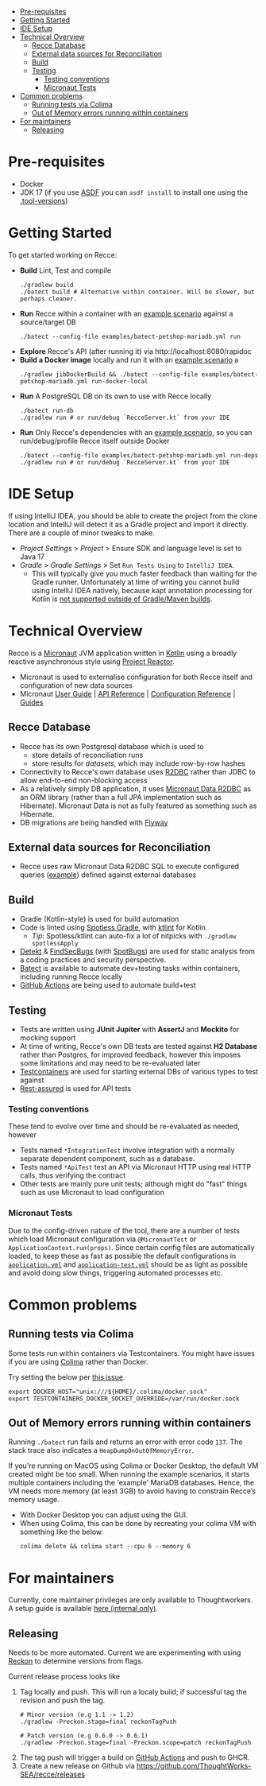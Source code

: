 <!-- ToC auto-populated via https://github.com/ekalinin/github-markdown-toc -->
<!--ts-->
* [Pre-requisites](DEVELOPMENT.md#pre-requisites)
* [Getting Started](DEVELOPMENT.md#getting-started)
* [IDE Setup](DEVELOPMENT.md#ide-setup)
* [Technical Overview](DEVELOPMENT.md#technical-overview)
   * [Recce Database](DEVELOPMENT.md#recce-database)
   * [External data sources for Reconciliation](DEVELOPMENT.md#external-data-sources-for-reconciliation)
   * [Build](DEVELOPMENT.md#build)
   * [Testing](DEVELOPMENT.md#testing)
      * [Testing conventions](DEVELOPMENT.md#testing-conventions)
      * [Micronaut Tests](DEVELOPMENT.md#micronaut-tests)
* [Common problems](DEVELOPMENT.md#common-problems)
   * [Running tests via Colima](DEVELOPMENT.md#running-tests-via-colima)
   * [Out of Memory errors running within containers](DEVELOPMENT.md#out-of-memory-errors-running-within-containers)
* [For maintainers](DEVELOPMENT.md#for-maintainers)
   * [Releasing](DEVELOPMENT.md#releasing)
<!--te-->

# Pre-requisites

* Docker
* JDK 17 (if you use [ASDF](https://asdf-vm.com/) you can `asdf install` to install one using the [.tool-versions](./.tool-versions))

# Getting Started

To get started working on Recce:

* **Build** Lint, Test and compile
    ```shell
    ./gradlew build
    ./batect build # Alternative within container. Will be slower, but perhaps cleaner.
    ```
* **Run** Recce within a container with an [example scenario](examples/README.md) against a source/target DB
    ```shell
    ./batect --config-file examples/batect-petshop-mariadb.yml run
    ```
* **Explore** Recce's API (after running it) via http://localhost:8080/rapidoc
* **Build a Docker image** locally and run it with an [example scenario](examples/README.md) a
    ```shell
    ./gradlew jibDockerBuild && ./batect --config-file examples/batect-petshop-mariadb.yml run-docker-local
    ```
* **Run** A PostgreSQL DB on its own to use with Recce locally
    ```shell
    ./batect run-db
    ./gradlew run # or run/debug `RecceServer.kt` from your IDE
    ```
* **Run** Only Recce's dependencies with an [example scenario](examples/README.md), so you can run/debug/profile Recce itself outside Docker
    ```shell
    ./batect --config-file examples/batect-petshop-mariadb.yml run-deps
    ./gradlew run # or run/debug `RecceServer.kt` from your IDE
    ```

# IDE Setup

If using IntelliJ IDEA, you should be able to create the project from the clone location and IntelliJ will detect it as a Gradle project and import it directly. There are a couple of minor tweaks to make.

* *Project Settings* > *Project* > Ensure SDK and language level is set to Java 17
* *Gradle* > *Gradle Settings* > Set `Run Tests Using` to `IntelliJ IDEA`.
  * This will typically give you much faster feedback than waiting for the Gradle runner. Unfortunately at time of writing you cannot build using IntelliJ IDEA natively, because kapt annotation processing for Kotlin is [not supported outside of Gradle/Maven builds](https://youtrack.jetbrains.com/issue/KT-15040).
 
# Technical Overview

Recce is a [Micronaut](https://docs.micronaut.io/latest/guide/) JVM application written in [Kotlin](https://kotlinlang.org/) using a broadly reactive asynchronous style using [Project Reactor](https://projectreactor.io/).
- Micronaut is used to externalise configuration for both Recce itself and configuration of new data sources
- Micronaut [User Guide](https://docs.micronaut.io/latest/guide/index.html) | [API Reference](https://docs.micronaut.io/latest/api/index.html) | [Configuration Reference](https://docs.micronaut.io/latest/guide/configurationreference.html) | [Guides](https://guides.micronaut.io/index.html)

## Recce Database
- Recce has its own Postgresql database which is used to 
  - store details of reconciliation runs
  - store results for *datasets*, which may include row-by-row hashes
- Connectivity to Recce's own database uses [R2DBC](https://r2dbc.io/) rather than JDBC to allow end-to-end non-blocking access
- As a relatively simply DB application, it uses [Micronaut Data R2DBC](https://micronaut-projects.github.io/micronaut-data/latest/guide/#r2dbcQuickStart) as an ORM library (rather than a full JPA implementation such as Hibernate). Micronaut Data is not as fully featured as something such as Hibernate.
- DB migrations are being handled with [Flyway](https://flywaydb.org/)

## External data sources for Reconciliation
- Recce uses raw Micronaut Data R2DBC SQL to execute configured queries ([example](examples/scenario/petshop-mariadb/application-petshop-mariadb.yml)) defined against external databases

## Build
- Gradle (Kotlin-style) is used for build automation
- Code is linted using [Spotless Gradle](https://github.com/diffplug/spotless/tree/main/plugin-gradle), with [ktlint](https://github.com/pinterest/ktlint) for Kotlin.
    - _Tip_: Spotless/ktlint can auto-fix a lot of nitpicks with `./gradlew spotlessApply`
- [Detekt](https://detekt.dev/) & [FindSecBugs](https://find-sec-bugs.github.io/) (with [SpotBugs](https://spotbugs.github.io/)) are used for static analysis from a coding practices and security perspective.
- [Batect](https://batect.dev/) is available to automate dev+testing tasks within containers, including running Recce locally
- [GitHub Actions](.github/workflows) are being used to automate build+test

## Testing

- Tests are written using **JUnit Jupiter** with **AssertJ** and **Mockito** for mocking support
- At time of writing, Recce's own DB tests are tested against **H2 Database** rather than Postgres, for improved feedback, however this imposes some limitations and may need to be re-evaluated later
- [Testcontainers](https://www.testcontainers.org/) are used for starting external DBs of various types to test against
- [Rest-assured](https://rest-assured.io/) is used for API tests

### Testing conventions
These tend to evolve over time and should be re-evaluated as needed, however

* Tests named `*IntegrationTest` involve integration with a normally separate dependent component, such as a database.
* Tests named `*ApiTest` test an API via Micronaut HTTP using real HTTP calls, thus verifying the contract
* Other tests are mainly pure unit tests; although might do "fast" things such as use Micronaut to load configuration

### Micronaut Tests
Due to the config-driven nature of the tool, there are a number of tests which load Micronaut configuration via `@MicronautTest` or `ApplicationContext.run(props)`. Since certain config files are automatically loaded, to keep these as fast as possible the default configurations in [`application.yml`](./src/main/resources/application.yml) and [`application-test.yml`](src/test/resources/application-test.yml) should be as light as possible and avoid doing slow things, triggering automated processes etc.

# Common problems

## Running tests via Colima

Some tests run within containers via Testcontainers. You might have issues if you are using [Colima](https://github.com/abiosoft/colima) rather than Docker.

Try setting the below per [this issue](https://github.com/testcontainers/testcontainers-java/issues/5034#issuecomment-1036433226).
```shell
export DOCKER_HOST="unix:///${HOME}/.colima/docker.sock"
export TESTCONTAINERS_DOCKER_SOCKET_OVERRIDE=/var/run/docker.sock
```

## Out of Memory errors running within containers

Running `./batect` run fails and returns an error with error code `137`. The stack trace also indicates a `HeapDumpOnOutOfMemoryError`.

If you're running on MacOS using Colima or Docker Desktop, the default VM created might be too small. When running the example scenarios, it starts multiple containers including the 'example' MariaDB databases. Hence, the VM needs more memory (at least 3GB) to avoid having to constrain Recce’s memory usage.

* With Docker Desktop you can adjust using the GUI.
* When using Colima, this can be done by recreating your colima VM with something like the below. 
    ```shell
    colima delete && colima start --cpu 6 --memory 6
    ```

# For maintainers

Currently, core maintainer privileges are only available to Thoughtworkers. A setup guide is available [here (internal only)](https://docs.google.com/document/d/1r56rDyGOnRQAAMyHtUHflML1szdvQJMi8p3bzMNB_8A/edit#).

## Releasing

Needs to be more automated. Current we are experimenting with using [Reckon](https://github.com/ajoberstar/reckon) to determine versions from flags.

Current release process looks like
1. Tag locally and push. This will run a localy build; if successful tag the revision and push the tag.
    ```shell
    # Minor version (e.g 1.1 -> 1.2)
    ./gradlew -Preckon.stage=final reckonTagPush
   
    # Patch version (e.g 0.6.0 -> 0.6.1)   
    ./gradlew -Preckon.stage=final -Preckon.scope=patch reckonTagPush
    ```
2. The tag push will trigger a build on [GitHub Actions](https://github.com/ThoughtWorks-SEA/recce/actions) and push to GHCR.
3. Create a new release on Github via https://github.com/ThoughtWorks-SEA/recce/releases
